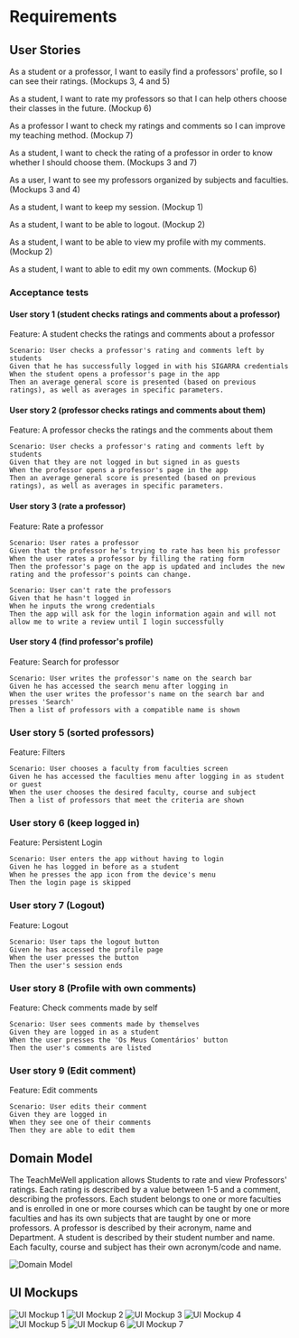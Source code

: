 # Requirements

## User Stories

As a student or a professor, I want to easily find a professors' profile, so I can see their ratings. (Mockups 3, 4 and 5)

As a student, I want to rate my professors so that I can help others choose their classes in the future. (Mockup 6)

As a professor I want to check my ratings and comments so I can improve my teaching method. (Mockup 7)

As a student, I want to check the rating of a professor in order to know whether I should choose them. (Mockups 3 and 7)

As a user, I want to see my professors organized by subjects and faculties. (Mockups 3 and 4)

As a student, I want to keep my session. (Mockup 1)

As a student, I want to be able to logout. (Mockup 2)

As a student, I want to be able to view my profile with my comments. (Mockup 2)

As a student, I want to able to edit my own comments. (Mockup 6)


### Acceptance tests

#### User story 1 (student checks ratings and comments about a professor)

Feature: A student checks the ratings and comments about a professor

    Scenario: User checks a professor's rating and comments left by students
    Given that he has successfully logged in with his SIGARRA credentials
    When the student opens a professor's page in the app
    Then an average general score is presented (based on previous ratings), as well as averages in specific parameters.
    

#### User story 2 (professor checks ratings and comments about them)

Feature: A professor checks the ratings and the comments about them

    Scenario: User checks a professor's rating and comments left by students
    Given that they are not logged in but signed in as guests
    When the professor opens a professor's page in the app
    Then an average general score is presented (based on previous ratings), as well as averages in specific parameters.

#### User story 3 (rate a professor)

Feature: Rate a professor

    Scenario: User rates a professor
    Given that the professor he’s trying to rate has been his professor
    When the user rates a professor by filling the rating form
    Then the professor's page on the app is updated and includes the new rating and the professor's points can change.
    
    Scenario: User can't rate the professors
    Given that he hasn't logged in
    When he inputs the wrong credentials
    Then the app will ask for the login information again and will not allow me to write a review until I login successfully

#### User story 4 (find professor's profile)

Feature: Search for professor

    Scenario: User writes the professor's name on the search bar
    Given he has accessed the search menu after logging in
    When the user writes the professor's name on the search bar and presses 'Search'
    Then a list of professors with a compatible name is shown

### User story 5 (sorted professors)

Feature: Filters

    Scenario: User chooses a faculty from faculties screen
    Given he has accessed the faculties menu after logging in as student or guest
    When the user chooses the desired faculty, course and subject
    Then a list of professors that meet the criteria are shown

### User story 6 (keep logged in)

Feature: Persistent Login

    Scenario: User enters the app without having to login
    Given he has logged in before as a student
    When he presses the app icon from the device's menu
    Then the login page is skipped


### User story 7 (Logout)

Feature: Logout

    Scenario: User taps the logout button
    Given he has accessed the profile page
    When the user presses the button
    Then the user's session ends


### User story 8 (Profile with own comments)

Feature: Check comments made by self

    Scenario: User sees comments made by themselves
    Given they are logged in as a student
    When the user presses the 'Os Meus Comentários' button
    Then the user's comments are listed


### User story 9 (Edit comment)

Feature: Edit comments

    Scenario: User edits their comment
    Given they are logged in
    When they see one of their comments
    Then they are able to edit them



## Domain Model

The TeachMeWell application allows Students to rate and view Professors' ratings. Each rating is described by a value between 1-5 and a comment,
describing the professors. Each student belongs to one or more faculties and is enrolled in one or more courses which can be taught by one or more 
faculties and has its own subjects that are taught by one or more professors. A professor is described by their acronym, name and Department. 
A student is described by their student number and name. Each faculty, course and subject has their own acronym/code and name.

![Domain Model](../images/Domain%20Model.jpg)

## UI Mockups

![UI Mockup 1](../images/Mockup%201.png)
![UI Mockup 2](../images/Mockup%202.png)
![UI Mockup 3](../images/Mockup%203.png)
![UI Mockup 4](../images/Mockup%204.png)
![UI Mockup 5](../images/Mockup%205.png)
![UI Mockup 6](../images/Mockup%206.png)
![UI Mockup 7](../images/Mockup%207.png)
